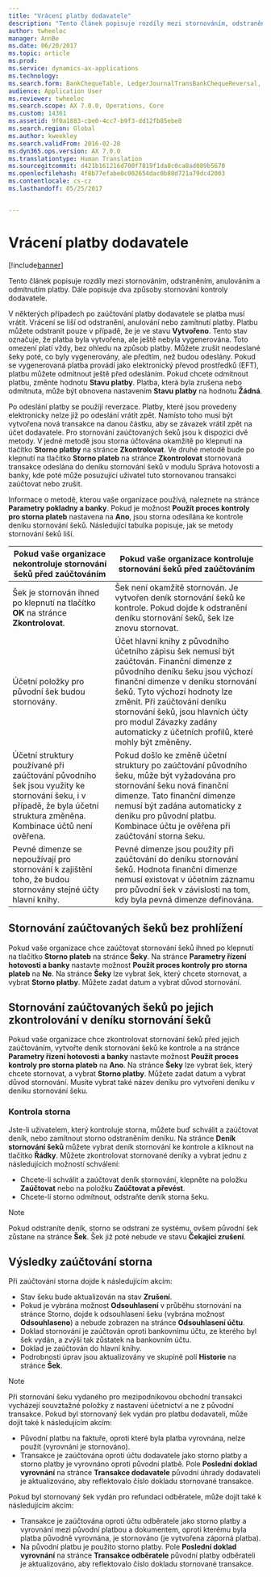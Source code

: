 ```yaml
---
title: "Vrácení platby dodavatele"
description: "Tento článek popisuje rozdíly mezi stornováním, odstraněním, anulováním a odmítnutím platby. Dále popisuje dva způsoby stornování kontroly dodavatele."
author: twheeloc
manager: AnnBe
ms.date: 06/20/2017
ms.topic: article
ms.prod: 
ms.service: dynamics-ax-applications
ms.technology: 
ms.search.form: BankChequeTable, LedgerJournalTransBankChequeReversal, LedgerJournalTransVendPaym
audience: Application User
ms.reviewer: twheeloc
ms.search.scope: AX 7.0.0, Operations, Core
ms.custom: 14361
ms.assetid: 9f0a1883-cbe0-4cc7-b9f3-dd12fb85ebe8
ms.search.region: Global
ms.author: kweekley
ms.search.validFrom: 2016-02-28
ms.dyn365.ops.version: AX 7.0.0
ms.translationtype: Human Translation
ms.sourcegitcommit: d421b161216d700f7819f1da8c0ca8ad089b5670
ms.openlocfilehash: 4f8b77efabe0c002654dac0b80d721a79dc42003
ms.contentlocale: cs-cz
ms.lasthandoff: 05/25/2017


---
```


# <a name="reverse-a-vendor-payment"></a>Vrácení platby dodavatele

[!include[banner](../includes/banner.md)]


Tento článek popisuje rozdíly mezi stornováním, odstraněním, anulováním a odmítnutím platby. Dále popisuje dva způsoby stornování kontroly dodavatele. 

V některých případech po zaúčtování platby dodavatele se platba musí vrátit. Vrácení se liší od odstranění, anulování nebo zamítnutí platby. Platbu můžete odstranit pouze v případě, že je ve stavu **Vytvořeno**. Tento stav označuje, že platba byla vytvořena, ale ještě nebyla vygenerována. Toto omezení platí vždy, bez ohledu na způsob platby. Můžete zrušit neodeslané šeky poté, co byly vygenerovány, ale předtím, než budou odeslány. Pokud se vygenerovaná platba provádí jako elektronický převod prostředků (EFT), platbu můžete odmítnout ještě před odesláním. Pokud chcete odmítnout platbu, změnte hodnotu **Stavu platby**. Platba, která byla zrušena nebo odmítnuta, může být obnovena nastavením **Stavu platby** na hodnotu **Žádná**. 

Po odeslání platby se použijí reverzace. Platby, které jsou provedeny elektronicky nelze již po odeslání vrátit zpět. Namísto toho musí být vytvořena nová transakce na danou částku, aby se závazek vrátil zpět na účet dodavatele. Pro stornování zaúčtovaných šeků jsou k dispozici dvě metody. V jedné metodě jsou storna účtována okamžitě po klepnutí na tlačítko **Storno platby** na stránce **Zkontrolovat**. Ve druhé metodě bude po klepnutí na tlačítko **Storno plateb** na stránce **Zkontrolovat** stornovaná transakce odeslána do deníku stornování šeků v modulu Správa hotovosti a banky, kde poté může posuzující uživatel tuto stornovanou transakci zaúčtovat nebo zrušit. 

Informace o metodě, kterou vaše organizace používá, naleznete na stránce **Parametry pokladny a banky**. Pokud je možnost **Použít proces kontroly pro storna plateb** nastavena na **Ano**, jsou storna odesílána ke kontrole deníku stornování šeků. Následující tabulka popisuje, jak se metody stornování šeků liší.

| Pokud vaše organizace nekontroluje stornování šeků před zaúčtováním                                                                                                                                  | Pokud vaše organizace kontroluje stornování šeků před zaúčtováním                                                                                                                                                                                                                                                                                                                                                                     |
|-----------------------------------------------------------------------------------------------------------------------------------------------------------------------------------------------------|---------------------------------------------------------------------------------------------------------------------------------------------------------------------------------------------------------------------------------------------------------------------------------------------------------------------------------------------------------------------------------------------------------------------------------|
| Šek je stornován ihned po klepnutí na tlačítko **OK** na stránce **Zkontrolovat**.                                                                                                                      | Šek není okamžitě stornován. Je vytvořen deník stornování šeků ke kontrole. Pokud dojde k odstranění deníku stornování šeků, šek lze znovu stornovat.                                                                                                                                                                                                                                                                |
| Účetní položky pro původní šek budou stornovány.                                                                                                                                         | Účet hlavní knihy z původního účetního zápisu šek nemusí být zaúčtován. Finanční dimenze z původního deníku šeku jsou výchozí finanční dimenze v deníku stornování šeků. Tyto výchozí hodnoty lze změnit. Při zaúčtování deníku stornování šeků, jsou hlavních účty pro modul Závazky zadány automaticky z účetních profilů, které mohly být změněny. |
| Účetní struktury používané při zaúčtování původního šek jsou využity ke stornování šeku, i v případě, že byla účetní struktura změněna. Kombinace účtů není ověřena. | Pokud došlo ke změně účetní struktury po zaúčtování původního šeku, může být vyžadována pro stornování šeku nová finanční dimenze. Tato finanční dimenze nemusí být zadána automaticky z deníku pro původní platbu. Kombinace účtu je ověřena při zaúčtování storna šeku.                                                                                                        |
| Pevné dimenze se nepoužívají pro stornování k zajištění toho, že budou stornovány stejné účty hlavní knihy.                                                                                      | Pevné dimenze jsou použity při zaúčtování do deníku stornování šeků. Hodnota finanční dimenze nemusí existovat v účetním záznamu pro původní šek v závislosti na tom, kdy byla pevná dimenze definována.                                                                                                                                                                                                     |

## <a name="reverse-posted-checks-without-reviewing-them"></a>Stornování zaúčtovaných šeků bez prohlížení
Pokud vaše organizace chce zaúčtovat stornování šeků ihned po klepnutí na tlačítko **Storno plateb** na stránce **Šeky**. Na stránce **Parametry řízení hotovosti a banky** nastavte možnost **Použít proces kontroly pro storna plateb** na **Ne**. Na stránce **Šeky** lze vybrat šek, který chcete stornovat, a vybrat **Storno platby**. Můžete zadat datum a vybrat důvod stornování.

## <a name="reverse-posted-checks-after-they-are-reviewed-in-the-check-reversal-journal"></a>Stornování zaúčtovaných šeků po jejich zkontrolování v deníku stornování šeků
Pokud vaše organizace chce zkontrolovat stornování šeků před jejich zaúčtováním, vytvořte deník stornování šeků ke kontrole a na stránce **Parametry řízení hotovosti a banky** nastavte možnost **Použít proces kontroly pro storna plateb** na **Ano**. Na stránce **Šeky** lze vybrat šek, který chcete stornovat, a vybrat **Storno platby**. Můžete zadat datum a vybrat důvod stornování. Musíte vybrat také název deníku pro vytvoření deníku v deníku stornování šeku.

### <a name="review-a-reversal"></a>Kontrola storna

Jste-li uživatelem, který kontroluje storna, můžete buď schválit a zaúčtovat deník, nebo zamítnout storno odstraněním deníku. Na stránce **Deník stornování šeků** můžete vybrat deník stornování ke kontrole a kliknout na tlačítko **Řádky**. Můžete zkontrolovat stornované deníky a vybrat jednu z následujících možností schválení:

-   Chcete-li schválit a zaúčtovat deník stornování, klepněte na položku **Zaúčtovat** nebo na položku **Zaúčtovat a převést**.
-   Chcete-li storno odmítnout, odstraňte deník storna šeku.

> [!NOTE]
> Pokud odstraníte deník, storno se odstraní ze systému, ovšem původní šek zůstane na stránce **Šek**. Šek již poté nebude ve stavu **Čekající zrušení**.

## <a name="results-of-posting-a-reversal"></a>Výsledky zaúčtování storna
Při zaúčtování storna dojde k následujícím akcím:

-   Stav šeku bude aktualizován na stav **Zrušení**.
-   Pokud je vybrána možnost **Odsouhlasení** v průběhu stornování na stránce Storno, dojde k odsouhlasení šeku (vybrána možnost **Odsouhlaseno**) a nebude zobrazen na stránce **Odsouhlasení účtu**.
-   Doklad stornování je zaúčtován oproti bankovnímu účtu, ze kterého byl šek vydán, a zvýší tak zůstatek na bankovním účtu.
-   Doklad je zaúčtován do hlavní knihy.
-   Podrobnosti úprav jsou aktualizovány ve skupině polí **Historie** na stránce **Šek**.

> [!NOTE] 
> Při stornování šeku vydaného pro mezipodnikovou obchodní transakci vycházejí souvztažné položky z nastavení účetnictví a ne z původní transakce. Pokud byl stornovaný šek vydán pro platbu dodavateli, může dojít také k následujícím akcím:

-   Původní platbu na faktuře, oproti které byla platba vyrovnána, nelze použít (vyrovnání je stornováno).
-   Transakce je zaúčtována oproti účtu dodavatele jako storno platby a storno platby je vyrovnáno oproti původní platbě. Pole **Poslední doklad vyrovnání** na stránce **Transakce dodavatele** původní úhrady dodavateli je aktualizováno, aby reflektovalo číslo dokladu stornované transakce.

Pokud byl stornovaný šek vydán pro refundaci odběratele, může dojít také k následujícím akcím:

-   Transakce je zaúčtována oproti účtu odběratele jako storno platby a vyrovnání mezi původní platbou a dokumentem, oproti kterému byla platba původně vyrovnána, je stornováno (je vytvořena záporná platba).
-   Na původní platbu je použito storno platby. Pole **Poslední doklad vyrovnání** na stránce **Transakce odběratele** původní platby odběrateli je aktualizováno, aby reflektovalo číslo dokladu stornované transakce.





